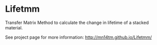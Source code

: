 # Lifetmm
Transfer Matrix Method to calculate the change in lifetime of a stacked material.

See project page for more information: http://mn14tm.github.io/Lifetmm/
